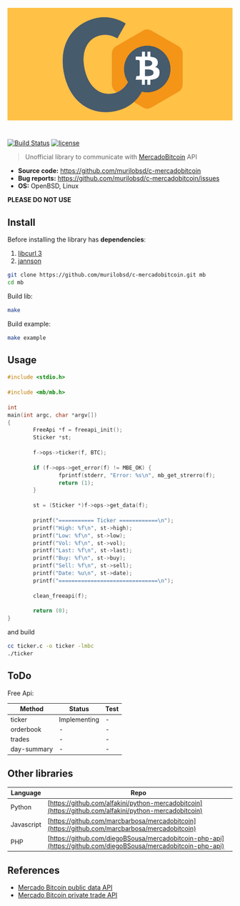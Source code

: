 <p align="center">
	<img src="https://raw.githubusercontent.com/murilobsd/c-mercadobitcoin/master/assets/mbc.jpg">
</p>

# 

[![Build Status](https://img.shields.io/travis/murilobsd/c-mercadobitcoin/master?style=for-the-badge)](https://travis-ci.org/murilobsd/c-mercadobitcoin)
[![license](https://img.shields.io/badge/License-BSD-blue.svg?style=for-the-badge)](LICENSE)

> Unofficial library to communicate with [MercadoBitcoin][3] API

- **Source code:** https://github.com/murilobsd/c-mercadobitcoin
- **Bug reports:** https://github.com/murilobsd/c-mercadobitcoin/issues
- **OS:** OpenBSD, Linux

**PLEASE DO NOT USE**

## Install

Before installing the library has **dependencies**:

1. [libcurl 3][1] 
2. [jannson][2]


```bash
git clone https://github.com/murilobsd/c-mercadobitcoin.git mb
cd mb
```

Build lib:

```bash
make
```

Build example:

```bash
make example
```

## Usage

```c
#include <stdio.h>

#include <mb/mb.h>

int
main(int argc, char *argv[])
{
		FreeApi *f = freeapi_init();
		Sticker *st;

		f->ops->ticker(f, BTC);

		if (f->ops->get_error(f) != MBE_OK) {
				fprintf(stderr, "Error: %s\n", mb_get_strerro(f);
				return (1);
		}

		st = (Sticker *)f->ops->get_data(f);
		
		printf("=========== Ticker ============\n");
		printf("High: %f\n", st->high);
		printf("Low: %f\n", st->low);
		printf("Vol: %f\n", st->vol);
		printf("Last: %f\n", st->last);
		printf("Buy: %f\n", st->buy);
		printf("Sell: %f\n", st->sell);
		printf("Date: %u\n", st->date);
		printf("===============================\n");

		clean_freeapi(f);
		
		return (0);
}
```

and build

```bash
cc ticker.c -o ticker -lmbc
./ticker
```

## ToDo

Free Api:

|Method|Status|Test|
|------|------|----|
|ticker|Implementing|-|
|orderbook|-|-|
|trades|-|-|
|day-summary|-|-|

## Other libraries

|Language|Repo|
|--------|----|
|Python|[https://github.com/alfakini/python-mercadobitcoin](https://github.com/alfakini/python-mercadobitcoin)|
|Javascript|[https://github.com/marcbarbosa/mercadobitcoin](https://github.com/marcbarbosa/mercadobitcoin)|
|PHP|[https://github.com/diegoBSousa/mercadobitcoin-php-api](https://github.com/diegoBSousa/mercadobitcoin-php-api)|


## References

- [Mercado Bitcoin public data API](https://www.mercadobitcoin.com.br/api-doc)
- [Mercado Bitcoin private trade API](https://www.mercadobitcoin.com.br/trade-api)


[1]: https://curl.haxx.se
[2]: http://www.digip.org/jansson/
[3]: https://www.mercadobitcoin.com.br
